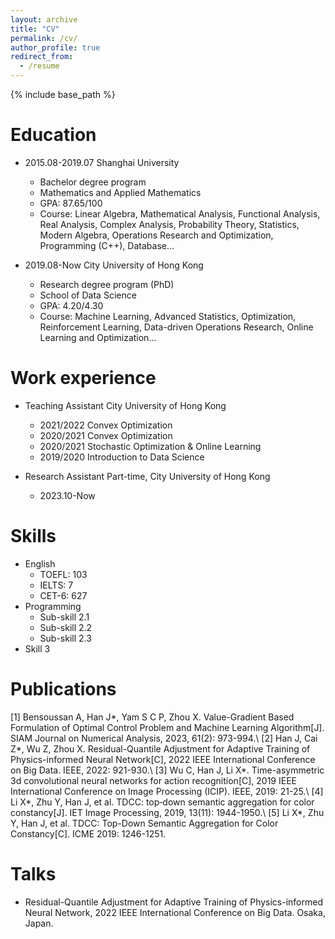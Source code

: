 ```yaml
---
layout: archive
title: "CV"
permalink: /cv/
author_profile: true
redirect_from:
  - /resume
---
```


{% include base_path %}

Education
======
* 2015.08-2019.07      Shanghai University     
  * Bachelor degree program    
  * Mathematics and Applied Mathematics          
  * GPA: 87.65/100
  * Course: Linear Algebra, Mathematical Analysis, Functional Analysis, Real Analysis, Complex Analysis, Probability Theory, Statistics, Modern Algebra, Operations Research and Optimization, Programming (C++), Database…

* 2019.08-Now         City University of Hong Kong
  * Research degree program (PhD)
  * School of Data Science
  * GPA: 4.20/4.30
  * Course: Machine Learning, Advanced Statistics, Optimization, Reinforcement Learning, Data-driven Operations Research, Online Learning and Optimization…


Work experience
======
* Teaching Assistant     City University of Hong Kong
  * 2021/2022 Convex Optimization
  * 2020/2021 Convex Optimization
  * 2020/2021 Stochastic Optimization & Online Learning
  * 2019/2020 Introduction to Data Science

* Research Assistant     Part-time, City University of Hong Kong
  * 2023.10-Now

  
Skills
======
* English
  * TOEFL: 103
  * IELTS: 7
  * CET-6: 627
* Programming
  * Sub-skill 2.1
  * Sub-skill 2.2
  * Sub-skill 2.3
* Skill 3

Publications
======
[1] Bensoussan A, Han J*, Yam S C P, Zhou X. Value-Gradient Based Formulation of Optimal Control Problem and Machine Learning Algorithm[J]. SIAM Journal on Numerical Analysis, 2023, 61(2): 973-994.\\
[2] Han J, Cai Z*, Wu Z, Zhou X. Residual-Quantile Adjustment for Adaptive Training of Physics-informed Neural Network[C], 2022 IEEE International Conference on Big Data. IEEE, 2022: 921-930.\\
[3] Wu C, Han J, Li X*. Time-asymmetric 3d convolutional neural networks for action recognition[C], 2019 IEEE International Conference on Image Processing (ICIP). IEEE, 2019: 21-25.\\
[4] Li X*, Zhu Y, Han J, et al. TDCC: top‐down semantic aggregation for color constancy[J]. IET Image Processing, 2019, 13(11): 1944-1950.\\
[5] Li X*, Zhu Y, Han J, et al. TDCC: Top-Down Semantic Aggregation for Color Constancy[C]. ICME 2019: 1246-1251.

Talks
======
* Residual-Quantile Adjustment for Adaptive Training of Physics-informed Neural Network, 2022 IEEE International Conference on Big Data. Osaka, Japan.
  

